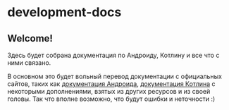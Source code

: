 # development-docs
## Welcome!
Здесь будет собрана документация по Андроиду, Котлину и все что с ними связано.

В основном это будет вольный перевод документации с официальных сайтов, таких как [документация Андроида](https://developer.android.com/), [документация Котлина](https://kotlinlang.org/docs/home.html) с некоторыми дополнениями, взятых из других ресурсов и из своей головы. Так что вполне возможно, что будут ошибки и неточности :)